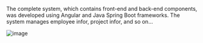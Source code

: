 The complete system, which contains front-end and back-end components, was developed using Angular and Java Spring Boot frameworks. The system manages employee infor, project infor, and so on...

![image](https://github.com/LuatVu/eetskillmanagement/assets/18476879/fb5841ac-19d5-46e4-9e00-b68e093ccaa8)
